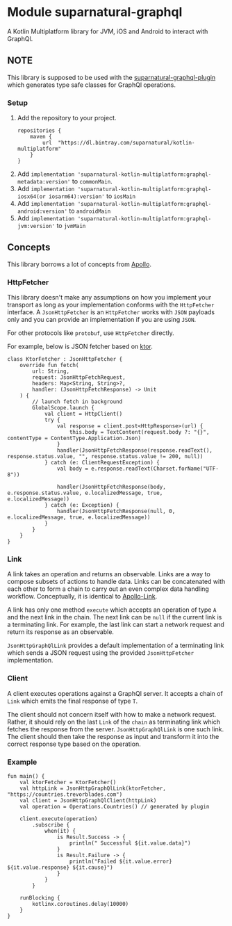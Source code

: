 # Module suparnatural-graphql

A Kotlin Multiplatform library for JVM, iOS and Android to interact with GraphQl.

## NOTE
This library is supposed to be used with the [suparnatural-graphql-plugin]() which generates
type safe classes for GraphQl operations.

### Setup

1. Add the repository to your project.
    ```
    repositories {
        maven {
            url  "https://dl.bintray.com/suparnatural/kotlin-multiplatform"
        }
    }
    ```
2. Add `implementation 'suparnatural-kotlin-multiplatform:graphql-metadata:version'` to `commonMain`.
3. Add `implementation 'suparnatural-kotlin-multiplatform:graphql-iosx64(or iosarm64):version'` to `iosMain`
4. Add `implementation 'suparnatural-kotlin-multiplatform:graphql-android:version'` to `androidMain`
4. Add `implementation 'suparnatural-kotlin-multiplatform:graphql-jvm:version'` to `jvmMain`

## Concepts

This library borrows a lot of concepts from [Apollo](https://www.apollographql.com/docs).

### HttpFetcher
This library doesn't make any assumptions on how you implement your transport as long as your implementation
conforms with the `HttpFetcher` interface. A `JsonHttpFetcher` is an `HttpFetcher` works with `JSON` payloads only 
and you can provide an implementation if you are using `JSON`. 

For other protocols like `protobuf`, use `HttpFetcher` directly.
 
For example, below is JSON fetcher based on [ktor](https://ktor.io/clients/index.html).

```
class KtorFetcher : JsonHttpFetcher {
    override fun fetch(
        url: String,
        request: JsonHttpFetchRequest,
        headers: Map<String, String>?,
        handler: (JsonHttpFetchResponse) -> Unit
    ) {
        // launch fetch in background
        GlobalScope.launch {
            val client = HttpClient()
            try {
                val response = client.post<HttpResponse>(url) {
                    this.body = TextContent(request.body ?: "{}", contentType = ContentType.Application.Json)
                }
                handler(JsonHttpFetchResponse(response.readText(), response.status.value, "", response.status.value != 200, null))
            } catch (e: ClientRequestException) {
                val body = e.response.readText(Charset.forName("UTF-8"))
                
                handler(JsonHttpFetchResponse(body, e.response.status.value, e.localizedMessage, true, e.localizedMessage))
            } catch (e: Exception) {
                handler(JsonHttpFetchResponse(null, 0, e.localizedMessage, true, e.localizedMessage))
            }
        }
    }
}
```

### Link

A link takes an operation and returns an observable.
Links are a way to compose subsets of actions to handle
data. Links can be concatenated with each other to form
a chain to carry out an even complex data handling workflow. Conceptually,
it is identical to [Apollo-Link](https://www.apollographql.com/docs/link/overview/).

A link has only one method `execute` which accepts an operation of
type `A` and the next link in the chain. The next link can be `null` if
the current link is a terminating link. For example, the last link
can start a network request and return its response as an observable.

`JsonHttpGraphQlLink` provides a default implementation of a terminating link
which sends a JSON request using the provided `JsonHttpFetcher` implementation.

### Client
A client executes operations against a GraphQl server.
It accepts a chain of `Link` which emits the final response of type `T`.

The client should not concern itself with how to make a network request.
Rather, it should rely on the last `Link` of the `chain` as terminating
link which fetches the response from the server. `JsonHttpGraphQlLink` is
one such link. The client should then take the response as input
and transform it into the correct response type based on the operation.

### Example

```
fun main() {
    val ktorFetcher = KtorFetcher()
    val httpLink = JsonHttpGraphQlLink(ktorFetcher, "https://countries.trevorblades.com")
    val client = JsonHttpGraphQlClient(httpLink)
    val operation = Operations.Countries() // generated by plugin

    client.execute(operation)
        .subscribe {
            when(it) {
                is Result.Success -> {
                    println(" Successful ${it.value.data}")
                }
                is Result.Failure -> {
                    println("Failed ${it.value.error} ${it.value.response} ${it.cause}")
                }
            }
        }

    runBlocking {
        kotlinx.coroutines.delay(10000)
    }
}
```
